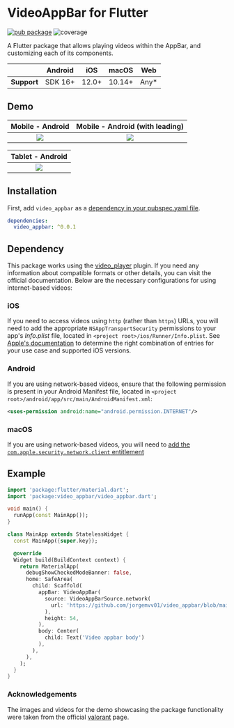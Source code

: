 # VideoAppBar for Flutter

[![pub package](https://img.shields.io/pub/v/video_appbar.svg)](https://pub.dev/packages/video_appbar)
![coverage](https://img.shields.io/badge/coverage-+90%-green)

A Flutter package that allows playing videos within the AppBar, and customizing each of its components.

|             | Android | iOS   | macOS  | Web   |
|-------------|---------|-------|--------|-------|
| **Support** | SDK 16+ | 12.0+ | 10.14+ | Any\* |

## Demo

Mobile - Android        |  Mobile - Android (with leading)
:-------------------------:|:-------------------------:
![](https://github.com/jorgemvv01/video_appbar/blob/main/res/demo_01.gif)  |  ![](https://github.com/jorgemvv01/video_appbar/blob/main/res/demo_02.gif)


Tablet - Android         |
:-------------------------:|
![](https://github.com/jorgemvv01/video_appbar/blob/main/res/demo_03.gif)  |  

## Installation

First, add `video_appbar` as a [dependency in your pubspec.yaml file](https://flutter.dev/using-packages/).

```yaml
dependencies:
  video_appbar: ^0.0.1
```


## Dependency

This package works using the [video_player](https://pub.dev/packages/video_player) plugin. If you need any information about compatible formats or other details, you can visit the official documentation. Below are the necessary configurations for using internet-based videos:

### iOS

If you need to access videos using `http` (rather than `https`) URLs, you will need to add
the appropriate `NSAppTransportSecurity` permissions to your app's _Info.plist_ file, located
in `<project root>/ios/Runner/Info.plist`. See
[Apple's documentation](https://developer.apple.com/documentation/bundleresources/information_property_list/nsapptransportsecurity)
to determine the right combination of entries for your use case and supported iOS versions.

### Android

If you are using network-based videos, ensure that the following permission is present in your
Android Manifest file, located in `<project root>/android/app/src/main/AndroidManifest.xml`:

```xml
<uses-permission android:name="android.permission.INTERNET"/>
```

### macOS

If you are using network-based videos, you will need to [add the
`com.apple.security.network.client`
entitlement](https://docs.flutter.dev/platform-integration/macos/building#entitlements-and-the-app-sandbox)

## Example

```dart
import 'package:flutter/material.dart';
import 'package:video_appbar/video_appbar.dart';

void main() {
  runApp(const MainApp());
}

class MainApp extends StatelessWidget {
  const MainApp({super.key});

  @override
  Widget build(BuildContext context) {
    return MaterialApp(
      debugShowCheckedModeBanner: false,
      home: SafeArea(
        child: Scaffold(
          appBar: VideoAppBar(
            source: VideoAppBarSource.network(
              url: 'https://github.com/jorgemvv01/video_appbar/blob/main/example/res/video/video_01.mp4'
            ),
            height: 54,
          ),
          body: Center(
            child: Text('Video appbar body')
          ),
        ),
      ),
    );
  }
}
```

### Acknowledgements

The images and videos for the demo showcasing the package functionality were taken from the official [valorant](https://playvalorant.com/) page.